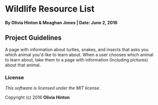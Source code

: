 # Wildlife Resource List

#### By Olivia Hinton & Meaghan Jones | Date: June 2, 2016

## Project Guidelines

A page with information about turtles, snakes, and insects that asks you which animal you'd like to learn about. When a user chooses which animal to learn about, take them to a page with information (including pictures) about that animal.

### License

*This software is licensed under the MIT license.*

Copyright (c) 2016 **Olivia Hinton**
